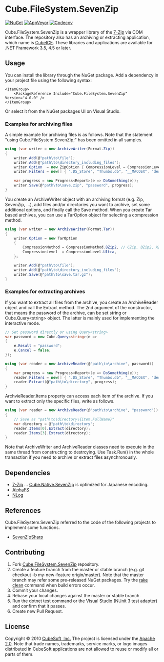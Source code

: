 Cube.FileSystem.SevenZip
====

[![NuGet](https://img.shields.io/nuget/v/Cube.FileSystem.SevenZip.svg)](https://www.nuget.org/packages/Cube.FileSystem.SevenZip/)
[![AppVeyor](https://ci.appveyor.com/api/projects/status/jao7f754rlookxxe?svg=true)](https://ci.appveyor.com/project/clown/cube-filesystem-sevenzip)
[![Codecov](https://codecov.io/gh/cube-soft/Cube.FileSystem.SevenZip/branch/master/graph/badge.svg)](https://codecov.io/gh/cube-soft/Cube.FileSystem.SevenZip)

Cube.FileSystem.SevenZip is a wrapper library of the [7-Zip](http://www.7-zip.org/) via COM interface.
The repository also has an archiving or extracting application, which name is [CubeICE](https://www.cube-soft.jp/cubeice/).
These libraries and applications are available for .NET Framework 3.5, 4.5 or later.

## Usage

You can install the library through the NuGet package.
Add a dependency in your project file using the following syntax:

    <ItemGroup>
        <PackageReference Include="Cube.FileSystem.SevenZip" Version="4.0.0" />
    </ItemGroup>

Or select it from the NuGet packages UI on Visual Studio.

### Examples for archiving files

A simple example for archiving files is as follows.
Note that the statement "using Cube.FileSystem.SevenZip;" has been omitted in all samples.

```cs
using (var writer = new ArchiveWriter(Format.Zip))
{
    writer.Add(@"path\to\file");
    writer.Add(@"path\to\directory_including_files");
    writer.Option  = new ZipOption { CompressionLevel = CompressionLevel.Ultra };
    writer.Filters = new[] { ".DS_Store", "Thumbs.db", "__MACOSX", "desktop.ini" };
    
    var progress = new Progress<Report>(e => DoSomething(e));
    writer.Save(@"path\to\save.zip", "password", progress);
}
```

You create an ArchiveWriter object with an archiving format (e.g. Zip, SevenZip, ...),
add files and/or directories you want to archive, set some additional options, and finally call the Save method.
When you create Tar based archives, you can use a TarOption object for selecting a compression method.

```cs
using (var writer = new ArchiveWriter(Format.Tar))
{
    writer.Option = new TarOption
    {
        CompressionMethod = CompressionMethod.BZip2, // GZip, BZip2, XZ or Copy
        CompressionLevel  = CompressionLevel.Ultra,
    };

    writer.Add(@"path\to\file");
    writer.Add(@"path\to\directory_including_files");
    writer.Save(@"path\to\save.tar.gz");
}
```

### Examples for extracting archives

If you want to extract all files from the archive, you create an ArchiveReader object
and call the Extract method. The 2nd argument of the constructor, that means the
password of the archive, can be set string or Cube.Query&lt;string&gt; object.
The latter is mainly used for implementing the interactive mode.

```cs
// Set password directly or using Query<string>
var password = new Cube.Query<string>(e =>
{
    e.Result = "password";
    e.Cancel = false;
});

using (var reader = new ArchiveReader(@"path\to\archive", password))
{
    var progress = new Progress<Report>(e => DoSomething(e));
    reader.Filters = new[] { ".DS_Store", "Thumbs.db", "__MACOSX", "desktop.ini" };    
    reader.Extract(@"path\to\directory", progress);
}
```

ArchvieReader.Items property can access each item of the archive.
If you want to extract only the specific files, write as follows.

```cs
using (var reader = new ArchiveReader(@"path\to\archive", "password"))
{
    // Save as "path\to\directory\{item.FullName}"
    var directory = @"path\to\directory";
    reader.Items[0].Extract(directory);
    reader.Items[3].Extract(directory);
}
```

Note that ArchiveWriter and ArchiveReader classes need to execute in the same thread from constructing to destroying.
Use Task.Run() in the whole transaction if you need to archive or extract files asynchronously.

## Dependencies

* [7-Zip](https://www.7-zip.org/) ... [Cube.Native.SevenZip](https://github.com/cube-soft/Cube.Native.SevenZip) is optimized for Japanese encoding.
* [AlphaFS](https://alphafs.alphaleonis.com/)
* [NLog](https://nlog-project.org/)

## References

Cube.FileSystem.SevenZip referred to the code of the following projects to implement some functions.

* [SevenZipSharp](https://www.nuget.org/packages/SevenZipSharp/)

## Contributing

1. Fork [Cube.FileSystem.SevenZip](https://github.com/cube-soft/Cube.FileSystem.SevenZip/fork) repository.
2. Create a feature branch from the master or stable branch (e.g. git checkout -b my-new-feature origin/master). Note that the master branch may refer some pre-released NuGet packages. Try the [rake clean](https://github.com/cube-soft/Cube.FileSystem.SevenZip/blob/master/Rakefile) command when build errors occur.
3. Commit your changes.
4. Rebase your local changes against the master or stable branch.
5. Run the dotnet test command or the Visual Studio (NUnit 3 test adapter) and confirm that it passes.
6. Create new Pull Request.

## License
 
Copyright © 2010 [CubeSoft, Inc.](http://www.cube-soft.jp/)
The project is licensed under the [Apache 2.0](https://github.com/cube-soft/Cube.FileSystem.SevenZip/blob/master/License.txt).
Note that trade names, trademarks, service marks, or logo images distributed in CubeSoft applications are not allowed to reuse or modify all or parts of them.
